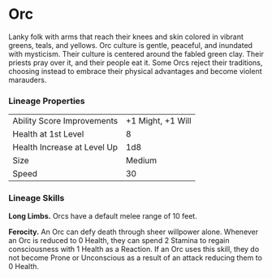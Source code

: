# Orc

Lanky folk with arms that reach their knees and skin colored in vibrant greens, teals, and yellows. Orc culture is gentle, peaceful, and inundated with mysticism. Their culture is centered around the fabled green clay. Their priests pray over it, and their people eat it. Some Orcs reject their traditions, choosing instead to embrace their physical advantages and become violent marauders.

### Lineage Properties
|||
|-|--|
|Ability Score Improvements| +1 Might, +1 Will |
|Health at 1st Level| 8 |
| Health Increase at Level Up | 1d8 |
| Size | Medium |
| Speed | 30 |

### Lineage Skills
**Long Limbs.** Orcs have a default melee range of 10 feet.

**Ferocity.** An Orc can defy death through sheer willpower alone. Whenever an Orc is reduced to 0 Health, they can spend 2 Stamina to regain consciousness with 1 Health as a Reaction. If an Orc uses this skill, they do not become Prone or Unconscious as a result of an attack reducing them to 0 Health.